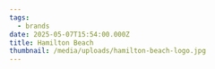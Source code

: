 ```yaml
---
tags:
  - brands
date: 2025-05-07T15:54:00.000Z
title: Hamilton Beach
thumbnail: /media/uploads/hamilton-beach-logo.jpg
---
```

